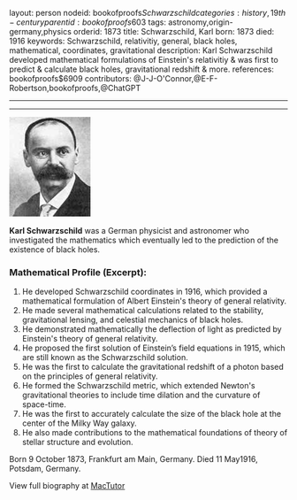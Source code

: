 layout: person
nodeid: bookofproofs$Schwarzschild
categories: history,19th-century
parentid: bookofproofs$603
tags: astronomy,origin-germany,physics
orderid: 1873
title: Schwarzschild, Karl
born: 1873
died: 1916
keywords: Schwarzschild, relativitiy, general, black holes, mathematical, coordinates, gravitational
description: Karl Schwarzschild developed mathematical formulations of Einstein's relativitiy & was first to predict & calculate black holes, gravitational redshift & more.
references: bookofproofs$6909
contributors: @J-J-O'Connor,@E-F-Robertson,bookofproofs,@ChatGPT

---



---

![Schwarzschild.jpg](https://github.com/bookofproofs/bookofproofs.github.io/blob/main/_sources/_assets/images/portraits/Schwarzschild.jpg?raw=true)

**Karl Schwarzschild** was a German physicist and astronomer who investigated the mathematics which eventually led to the prediction of the existence of black holes.

### Mathematical Profile (Excerpt):
1. He developed Schwarzschild coordinates in 1916, which provided a mathematical formulation of Albert Einstein's theory of general relativity. 
2. He made several mathematical calculations related to the stability, gravitational lensing, and celestial mechanics of black holes.
3. He demonstrated mathematically the deflection of light as predicted by Einstein's theory of general relativity.
4. He proposed the first solution of Einstein’s field equations in 1915, which are still known as the Schwarzschild solution. 
5. He was the first to calculate the gravitational redshift of a photon based on the principles of general relativity.
6. He formed the Schwarzschild metric, which extended Newton's gravitational theories to include time dilation and the curvature of space-time. 
7. He was the first to accurately calculate the size of the black hole at the center of the Milky Way galaxy. 
8. He also made contributions to the mathematical foundations of theory of stellar structure and evolution.

Born 9 October 1873, Frankfurt am Main, Germany. Died 11 May1916, Potsdam, Germany.

View full biography at [MacTutor](https://mathshistory.st-andrews.ac.uk/Biographies/Schwarzschild/)
